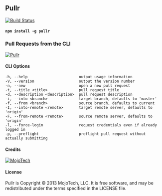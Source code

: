 ## Pullr

[![Build Status](https://travis-ci.org/mojotech/pullr.png?branch=master)](https://travis-ci.org/mojotech/pullr)

#### `npm install -g pullr`

### Pull Requests from the CLI

[![Pullr](https://raw.github.com/mojotech/pullr/master/logo.png)](https://github.com/mojotech/pullr)

#### CLI Options

    -h, --help                       output usage information
    -V, --version                    output the version number
    -n, --new                        open a new pull request
    -t, --title <title>              pull request title
    -d, --description <description>  pull request description
    -i, --into <branch>              target branch, defaults to 'master'
    -f, --from <branch>              source branch, defaults to current
    -I, --into-remote <remote>       target remote server, defaults to 'origin'
    -F, --from-remote <remote>       source remote server, defaults to 'origin'
    -l, --force-login                request credentials even if already logged in
    -p, --preflight                  preflight pull request without actually submitting

#### Credits

[![MojoTech](http://www.mojotech.com/press/logo.png)](http://www.mojotech.com)

#### License


Pullr is Copyright © 2013 MojoTech, LLC. It is free software, and may be redistributed under the terms specified in the LICENSE file.
